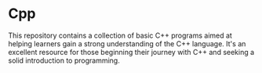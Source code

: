 # Cpp
This repository contains a collection of basic C++ programs aimed at helping learners gain a strong understanding of the C++ language. It's an excellent resource for those beginning their journey with C++ and seeking a solid introduction to programming.

